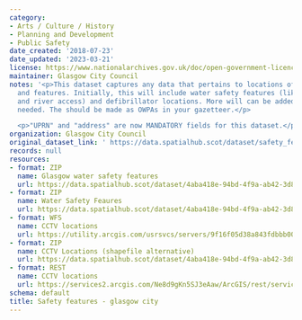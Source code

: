 ```yaml
---
category:
- Arts / Culture / History
- Planning and Development
- Public Safety
date_created: '2018-07-23'
date_updated: '2023-03-21'
license: https://www.nationalarchives.gov.uk/doc/open-government-licence/version/3/
maintainer: Glasgow City Council
notes: '<p>This dataset captures any data that pertains to locations of safety equipment
  and features. Initially, this will include water safety features (like life buoys
  and river access) and defibrillator locations. More will can be added as and when
  needed. The should be made as OWPAs in your gazetteer.</p>

  <p>"UPRN" and "address" are now MANDATORY fields for this dataset.</p>'
organization: Glasgow City Council
original_dataset_link: ' https://data.spatialhub.scot/dataset/safety_features-gc'
records: null
resources:
- format: ZIP
  name: Glasgow water safety features
  url: https://data.spatialhub.scot/dataset/4aba418e-94bd-4f9a-ab42-3d8b3db56919/resource/77614808-6469-4326-b400-5abeac95c000/download/safety_features-gc2018-07-23135738.zip
- format: ZIP
  name: Water Safety Feaures
  url: https://data.spatialhub.scot/dataset/4aba418e-94bd-4f9a-ab42-3d8b3db56919/resource/4f6743ea-c737-40d1-ade5-16b7cf04f908/download/water-safety-features.zip
- format: WFS
  name: CCTV locations
  url: https://utility.arcgis.com/usrsvcs/servers/9f16f05d38a843fdbbb00b25c1047adb/services/OPEN_DATA/CCTV/MapServer/WFSServer?request=GetCapabilities&service=WFS
- format: ZIP
  name: CCTV Locations (shapefile alternative)
  url: https://data.spatialhub.scot/dataset/4aba418e-94bd-4f9a-ab42-3d8b3db56919/resource/05fbe4c6-4469-4c2b-9958-91945d76f5c0/download/cctv.zip
- format: REST
  name: CCTV locations
  url: https://services2.arcgis.com/Ne8d9gKn5SJ3eAaw/ArcGIS/rest/services/CCTV_OpenData/FeatureServer
schema: default
title: Safety features - glasgow city
---
```

